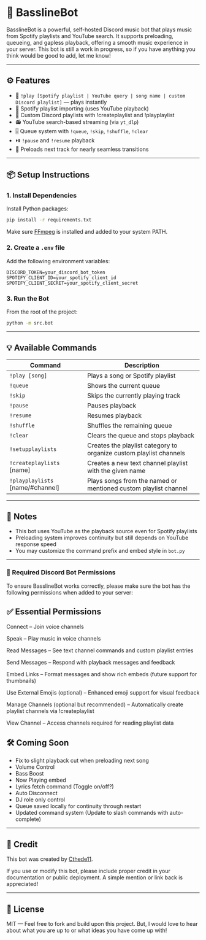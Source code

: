 # 🎵 BasslineBot

BasslineBot is a powerful, self-hosted Discord music bot that plays music from Spotify playlists and YouTube search. It supports preloading, queueing, and gapless playback, offering a smooth music experience in your server. This bot is still a work in progress, so if you have anything you think would be good to add, let me know! 

---

## ⚙️ Features

- 🔗 `!play [Spotify playlist | YouTube query | song name | custom Discord playlist]` — plays instantly
- 📄 Spotify playlist importing (uses YouTube playback)
- 🎵 Custom Discord playlists with !createplaylist and !playplaylist
- 📻 YouTube search-based streaming (via `yt_dlp`)
- 🎚️ Queue system with `!queue`, `!skip`, `!shuffle`, `!clear`
- ⏯️ `!pause` and `!resume` playback
- 🚀 Preloads next track for nearly seamless transitions

---

## 📦 Setup Instructions

### 1. Install Dependencies

Install Python packages:

```bash
pip install -r requirements.txt
```

Make sure [FFmpeg](https://ffmpeg.org/download.html) is installed and added to your system PATH.

### 2. Create a `.env` file

Add the following environment variables:

```
DISCORD_TOKEN=your_discord_bot_token
SPOTIFY_CLIENT_ID=your_spotify_client_id
SPOTIFY_CLIENT_SECRET=your_spotify_client_secret
```

### 3. Run the Bot

From the root of the project:

```bash
python -m src.bot
```

---

## 💡 Available Commands

| Command                           | Description                                                          |
|-----------------------------------|----------------------------------------------------------------------|
| `!play [song]`                    | Plays a song or Spotify playlist                                     |
| `!queue`                          | Shows the current queue                                              |
| `!skip`                           | Skips the currently playing track                                    |
| `!pause`                          | Pauses playback                                                      |
| `!resume`                         | Resumes playback                                                     |
| `!shuffle`                        | Shuffles the remaining queue                                         |
| `!clear`                          | Clears the queue and stops playback                                  |
| `!setupplaylists`                 | Creates the playlist category to organize custom playlist channels   |
| `!createplaylists` [name]         | Creates a new text channel playlist with the given name              |
| `!playplaylists` [name/#channel]  | Plays songs from the named or mentioned custom playlist channel      |

---

## 📌 Notes

- This bot uses YouTube as the playback source even for Spotify playlists
- Preloading system improves continuity but still depends on YouTube response speed
- You may customize the command prefix and embed style in `bot.py`

---

### 🔐 Required Discord Bot Permissions
To ensure BasslineBot works correctly, please make sure the bot has the following permissions when added to your server:

## ✅ Essential Permissions
Connect – Join voice channels

Speak – Play music in voice channels

Read Messages – See text channel commands and custom playlist entries

Send Messages – Respond with playback messages and feedback

Embed Links – Format messages and show rich embeds (future support for thumbnails)

Use External Emojis (optional) – Enhanced emoji support for visual feedback

Manage Channels (optional but recommended) – Automatically create playlist channels via !createplaylist

View Channel – Access channels required for reading playlist data


## 🛠️ Coming Soon

- Fix to slight playback cut when preloading next song
- Volume Control
- Bass Boost
- Now Playing embed
- Lyrics fetch command (Toggle on/off?)
- Auto Disconnect
- DJ role only control
- Queue saved locally for continuity through restart
- Updated command system (Update to slash commands with auto-complete)

---

## 🙏 Credit

This bot was created by [Cthede11](https://github.com/Cthede11).

If you use or modify this bot, please include proper credit in your documentation or public deployment. A simple mention or link back is appreciated!

---
## 📜 License

MIT — Feel free to fork and build upon this project. But, I would love to hear about what you are up to or what ideas you have come up with!
